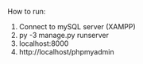 How to run:
1. Connect to mySQL server (XAMPP)
2. py -3 manage.py runserver 
3. localhost:8000
3. http://localhost/phpmyadmin
